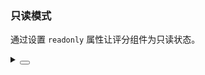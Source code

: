 ### 只读模式

通过设置 `readonly` 属性让评分组件为只读状态。

<div class="cell-demo vp-raw">
  <yc-rate
    :default-value="4"
    readonly />
</div>

<details>
<summary>
 <button class="code-btn"  >
    <icon-code />
 </button>
</summary>

```vue
<template>
  <yc-rate
    :default-value="4"
    readonly />
</template>
```

</details>
